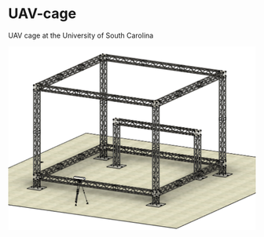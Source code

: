 # UAV-cage
UAV cage at the University of South Carolina

<p align="center">
<img src="Media/Assembly.png" alt="drawing" width="600"/>
</p>
